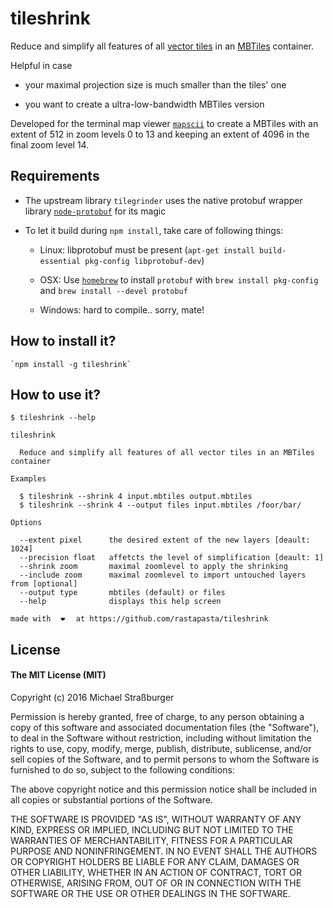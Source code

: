# tileshrink

Reduce and simplify all features of all [vector tiles](https://github.com/mapbox/vector-tile-spec/tree/master/2.1) in an [MBTiles](https://www.mapbox.com/help/an-open-platform/#mbtiles) container.

Helpful in case

* your maximal projection size is much smaller than the tiles' one

* you want to create a ultra-low-bandwidth MBTiles version

Developed for the terminal map viewer [`mapscii`](https://github.com/rastapasta/mapscii) to create a MBTiles with an extent of 512 in zoom levels 0 to 13 and keeping an extent of 4096 in the final zoom level 14.

## Requirements

* The upstream library `tilegrinder` uses the native protobuf wrapper library [`node-protobuf`](https://github.com/fuwaneko/node-protobuf) for its magic

* To let it build during `npm install`, take care of following things:

  * Linux: libprotobuf must be present (`apt-get install build-essential pkg-config libprotobuf-dev`)

  * OSX: Use [`homebrew`](http://brew.sh/) to install `protobuf` with `brew install pkg-config` and `brew install --devel protobuf`

  * Windows: hard to compile.. sorry, mate!

## How to install it?

    `npm install -g tileshrink`

## How to use it?

```
$ tileshrink --help

tileshrink

  Reduce and simplify all features of all vector tiles in an MBTiles container

Examples

  $ tileshrink --shrink 4 input.mbtiles output.mbtiles            
  $ tileshrink --shrink 4 --output files input.mbtiles /foor/bar/

Options

  --extent pixel      the desired extent of the new layers [deault: 1024]          
  --precision float   affetcts the level of simplification [deault: 1]             
  --shrink zoom       maximal zoomlevel to apply the shrinking                     
  --include zoom      maximal zoomlevel to import untouched layers from [optional]
  --output type       mbtiles (default) or files                                   
  --help              displays this help screen                                    

made with ⠀❤⠀⠀at https://github.com/rastapasta/tileshrink
```

## License
#### The MIT License (MIT)
Copyright (c) 2016 Michael Straßburger

Permission is hereby granted, free of charge, to any person obtaining a copy of this software and associated documentation files (the "Software"), to deal in the Software without restriction, including without limitation the rights to use, copy, modify, merge, publish, distribute, sublicense, and/or sell copies of the Software, and to permit persons to whom the Software is furnished to do so, subject to the following conditions:

The above copyright notice and this permission notice shall be included in all copies or substantial portions of the Software.

THE SOFTWARE IS PROVIDED "AS IS", WITHOUT WARRANTY OF ANY KIND, EXPRESS OR IMPLIED, INCLUDING BUT NOT LIMITED TO THE WARRANTIES OF MERCHANTABILITY, FITNESS FOR A PARTICULAR PURPOSE AND NONINFRINGEMENT. IN NO EVENT SHALL THE AUTHORS OR COPYRIGHT HOLDERS BE LIABLE FOR ANY CLAIM, DAMAGES OR OTHER LIABILITY, WHETHER IN AN ACTION OF CONTRACT, TORT OR OTHERWISE, ARISING FROM, OUT OF OR IN CONNECTION WITH THE SOFTWARE OR THE USE OR OTHER DEALINGS IN THE SOFTWARE.
